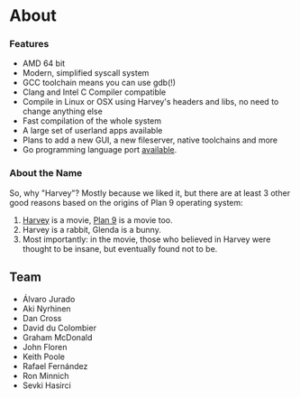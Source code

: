 # About

### Features

- AMD 64 bit
- Modern, simplified syscall system
- GCC toolchain means you can use gdb(!)
- Clang and Intel C Compiler compatible
- Compile in Linux or OSX using Harvey's headers and libs, no need to change anything else
- Fast compilation of the whole system
- A large set of userland apps available
- Plans to add a new GUI, a new fileserver, native toolchains and more
- Go programming language port <a href="https://github.com/Harvey-OS/harvey/wiki/Go-on-Harvey">available</a>.

### About the Name

So, why "Harvey"? Mostly because we liked it, but there are at least 3 other good reasons based on the origins of Plan 9 operating system:

1. <a href="http://www.imdb.com/title/tt0042546/">Harvey</a> is a movie, <a href="http://www.imdb.com/title/tt0052077/">Plan 9</a> is a movie too.
1. Harvey is a rabbit, Glenda is a bunny.
1. Most importantly: in the movie, those who believed in Harvey were thought to be insane, but eventually found not to be.

## Team

- Álvaro Jurado
- Aki Nyrhinen
- Dan Cross
- David du Colombier
- Graham McDonald
- John Floren
- Keith Poole
- Rafael Fernández
- Ron Minnich
- Sevki Hasirci
